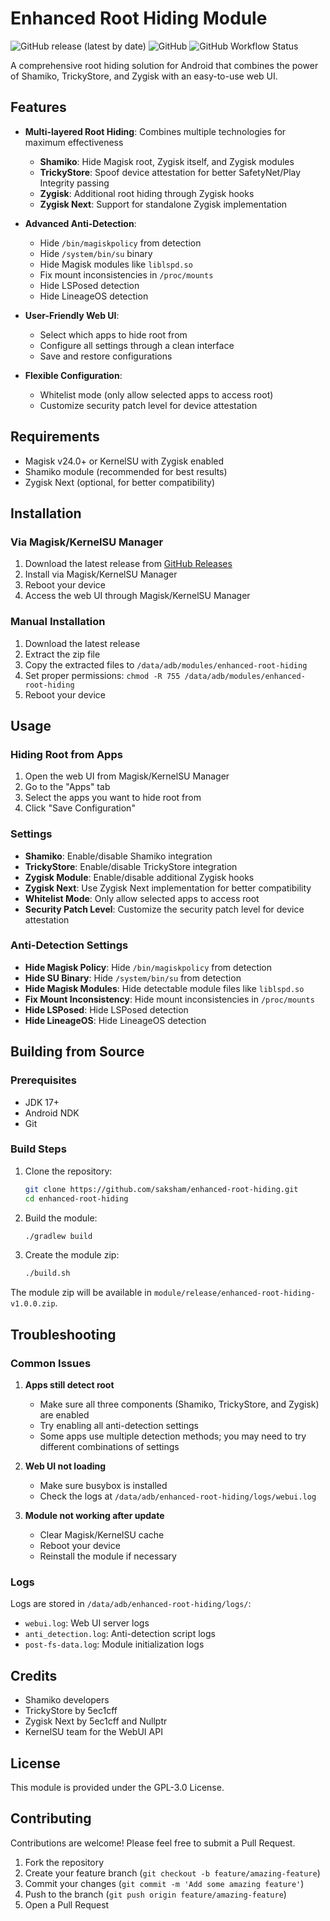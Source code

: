 # Enhanced Root Hiding Module

![GitHub release (latest by date)](https://img.shields.io/github/v/release/saksham/enhanced-root-hiding)
![GitHub](https://img.shields.io/github/license/saksham/enhanced-root-hiding)
![GitHub Workflow Status](https://img.shields.io/github/actions/workflow/status/saksham/enhanced-root-hiding/build.yml)

A comprehensive root hiding solution for Android that combines the power of Shamiko, TrickyStore, and Zygisk with an easy-to-use web UI.

## Features

- **Multi-layered Root Hiding**: Combines multiple technologies for maximum effectiveness
  - **Shamiko**: Hide Magisk root, Zygisk itself, and Zygisk modules
  - **TrickyStore**: Spoof device attestation for better SafetyNet/Play Integrity passing
  - **Zygisk**: Additional root hiding through Zygisk hooks
  - **Zygisk Next**: Support for standalone Zygisk implementation

- **Advanced Anti-Detection**:
  - Hide `/bin/magiskpolicy` from detection
  - Hide `/system/bin/su` binary
  - Hide Magisk modules like `liblspd.so`
  - Fix mount inconsistencies in `/proc/mounts`
  - Hide LSPosed detection
  - Hide LineageOS detection

- **User-Friendly Web UI**:
  - Select which apps to hide root from
  - Configure all settings through a clean interface
  - Save and restore configurations

- **Flexible Configuration**:
  - Whitelist mode (only allow selected apps to access root)
  - Customize security patch level for device attestation

## Requirements

- Magisk v24.0+ or KernelSU with Zygisk enabled
- Shamiko module (recommended for best results)
- Zygisk Next (optional, for better compatibility)

## Installation

### Via Magisk/KernelSU Manager
1. Download the latest release from [GitHub Releases](https://github.com/saksham/enhanced-root-hiding/releases)
2. Install via Magisk/KernelSU Manager
3. Reboot your device
4. Access the web UI through Magisk/KernelSU Manager

### Manual Installation
1. Download the latest release
2. Extract the zip file
3. Copy the extracted files to `/data/adb/modules/enhanced-root-hiding`
4. Set proper permissions: `chmod -R 755 /data/adb/modules/enhanced-root-hiding`
5. Reboot your device

## Usage

### Hiding Root from Apps

1. Open the web UI from Magisk/KernelSU Manager
2. Go to the "Apps" tab
3. Select the apps you want to hide root from
4. Click "Save Configuration"

### Settings

- **Shamiko**: Enable/disable Shamiko integration
- **TrickyStore**: Enable/disable TrickyStore integration
- **Zygisk Module**: Enable/disable additional Zygisk hooks
- **Zygisk Next**: Use Zygisk Next implementation for better compatibility
- **Whitelist Mode**: Only allow selected apps to access root
- **Security Patch Level**: Customize the security patch level for device attestation

### Anti-Detection Settings

- **Hide Magisk Policy**: Hide `/bin/magiskpolicy` from detection
- **Hide SU Binary**: Hide `/system/bin/su` from detection
- **Hide Magisk Modules**: Hide detectable module files like `liblspd.so`
- **Fix Mount Inconsistency**: Hide mount inconsistencies in `/proc/mounts`
- **Hide LSPosed**: Hide LSPosed detection
- **Hide LineageOS**: Hide LineageOS detection

## Building from Source

### Prerequisites
- JDK 17+
- Android NDK
- Git

### Build Steps
1. Clone the repository:
   ```bash
   git clone https://github.com/saksham/enhanced-root-hiding.git
   cd enhanced-root-hiding
   ```

2. Build the module:
   ```bash
   ./gradlew build
   ```

3. Create the module zip:
   ```bash
   ./build.sh
   ```

The module zip will be available in `module/release/enhanced-root-hiding-v1.0.0.zip`.

## Troubleshooting

### Common Issues

1. **Apps still detect root**
   - Make sure all three components (Shamiko, TrickyStore, and Zygisk) are enabled
   - Try enabling all anti-detection settings
   - Some apps use multiple detection methods; you may need to try different combinations of settings

2. **Web UI not loading**
   - Make sure busybox is installed
   - Check the logs at `/data/adb/enhanced-root-hiding/logs/webui.log`

3. **Module not working after update**
   - Clear Magisk/KernelSU cache
   - Reboot your device
   - Reinstall the module if necessary

### Logs

Logs are stored in `/data/adb/enhanced-root-hiding/logs/`:
- `webui.log`: Web UI server logs
- `anti_detection.log`: Anti-detection script logs
- `post-fs-data.log`: Module initialization logs

## Credits

- Shamiko developers
- TrickyStore by 5ec1cff
- Zygisk Next by 5ec1cff and Nullptr
- KernelSU team for the WebUI API

## License

This module is provided under the GPL-3.0 License.

## Contributing

Contributions are welcome! Please feel free to submit a Pull Request.

1. Fork the repository
2. Create your feature branch (`git checkout -b feature/amazing-feature`)
3. Commit your changes (`git commit -m 'Add some amazing feature'`)
4. Push to the branch (`git push origin feature/amazing-feature`)
5. Open a Pull Request
